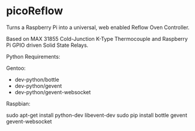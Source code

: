 picoReflow
==========

Turns a Raspberry Pi into a universal, web enabled Reflow Oven Controller.

Based on MAX 31855 Cold-Junction K-Type Thermocouple and Raspberry Pi GPIO driven Solid State Relays.


Python Requirements:

Gentoo:

  - dev-python/bottle
  - dev-python/gevent
  - dev-python/gevent-websocket


Raspbian:

sudo apt-get install python-dev libevent-dev
sudo pip install bottle gevent gevent-websocket
